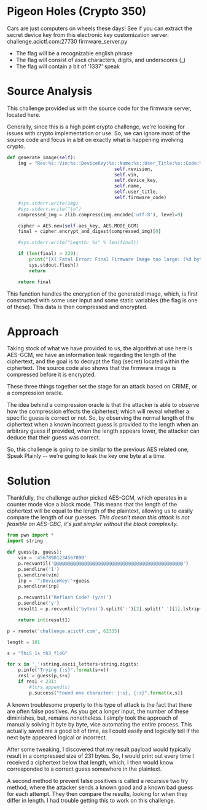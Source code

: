 # Pigeon Holes (Crypto 350)
Cars are just computers on wheels these days! See if you can extract the secret device key from this electronic key customization server: challenge.acictf.com:27730 firmware_server.py
- The flag will be a recognizable english phrase
- The flag will consist of ascii characters, digits, and underscores (\_)
- The flag will contain a bit of '1337' speak

# Source Analysis
This challenge provided us with the source code for the firmware server, located here.

Generally, since this is a high point crypto challenge, we're looking for issues with crypto implementation or use. So, we can ignore most of the source code and focus in a bit on exactly what is happening involving crypto.

```python
def generate_image(self):
    img = "Rev:%s::Vin:%s::DeviceKey:%s::Name:%s::User_Title:%s::Code:%s" % (
                                       self.revision,
                                       self.vin,
                                       self.device_key,
                                       self.name,
                                       self.user_title,
                                       self.firmware_code)
    #sys.stderr.write(img)
    #sys.stderr.write("\n")
    compressed_img = zlib.compress(img.encode('utf-8'), level=9)

    cipher = AES.new(self.aes_key, AES.MODE_GCM)
    final = cipher.encrypt_and_digest(compressed_img)[0]

    #sys.stderr.write("Legnth: %s" % len(final))

    if (len(final) > 229):
        print("[X] Fatal Error: Final Firmware Image too large: (%d bytes)" % len(final))
        sys.stdout.flush()
        return

    return final
```
This function handles the encryption of the generated image, which, is first constructed with some user input and some static variables (the flag is one of these). This data is then compressed and encrypted.

# Approach
Taking stock of what we have provided to us, the algorithm at use here is AES-GCM, we have an information leak regarding the length of the ciphertext, and the goal is to decrypt the flag (secret) located within the ciphertext. The source code also shows that the firmware image is compressed before it is encrypted.

These three things together set the stage for an attack based on CRIME, or a compression oracle.

The idea behind a compression oracle is that the attacker is able to observe how the compression effects the ciphertext; which will reveal whether a specific guess is correct or not. So, by observing the normal length of the ciphertext when a known incorrect guess is provided to the length when an arbitrary guess if provided, when the length appears lower, the attacker can deduce that their guess was correct.

So, this challenge is going to be similar to the previous AES related one, Speak Plainly -- we're going to leak the key one byte at a time.

# Solution
Thankfully, the challenge author picked AES-GCM, which operates in a counter mode vice a block mode. This means that the length of the ciphertext will be equal to the length of the plaintext, allowing us to easily compare the length of our guesses. _This doesn't mean this attack is not feasible on AES-CBC, it's just simpler without the block complexity._

```python
from pwn import *
import string

def guess(p, guess):
    vin = '45678901234567890'
    p.recvuntil('@@@@@@@@@@@@@@@@@@@@@@@@@@@@@@@@@@@@@@@@@@@@@@@')
    p.sendline('1')
    p.sendline(vin)
    inp = '^:DeviceKey:'+guess
    p.sendline(inp)

    p.recvuntil('Reflash Code? (y/n)')
    p.sendline('y')
    result1 = p.recvuntil('bytes)').split(':')[2].split(' ')[1].lstrip('(')

    return int(result1)

p = remote('challenge.acictf.com', 62335)

length = 101

s = "ThiS_1s_th3_fl4G"

for x in '_'+string.ascii_letters+string.digits:
    p.info("Trying {:s}".format(s+x))
    res1 = guess(p,s+x)
    if res1 < 231:
        #ltrs.append(x)
        p.success("Found one character: {:s}, {:s}".format(x,s))
```

A known troublesome property to this type of attack is the fact that there are often false positives. As you get a longer input, the number of these diminishes, but, remains nonetheless. I simply took the approach of manually solving it byte by byte, vice automating the entire process. This actually saved me a good bit of time, as I could easily and logically tell if the next byte appeared logical or incorrect.

After some tweaking, I discovered that my result payload would typically result in a compressed size of 231 bytes. So, I would print out every time I received a ciphertext below that length, which, I then would know corresponded to a correct guess somewhere in the plaintext.

A second method to prevent false positives is called a recursive two try method, where the attacker sends a known good and a known bad guess for each attempt. They then compare the results, looking for when they differ in length. I had trouble getting this to work on this challenge.
